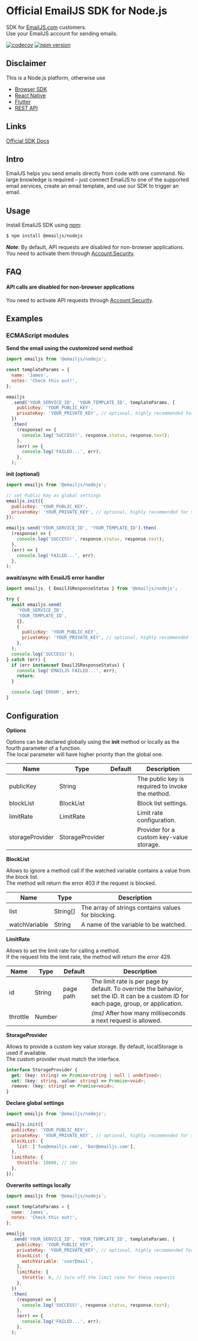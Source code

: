 # Official EmailJS SDK for Node.js

SDK for [EmailJS.com](https://www.emailjs.com) customers.
\
Use your EmailJS account for sending emails.

[![codecov](https://codecov.io/gh/emailjs-com/emailjs-nodejs/branch/main/graph/badge.svg)](https://codecov.io/gh/emailjs-com/emailjs-nodejs)
[![npm version](https://img.shields.io/npm/v/@emailjs/nodejs.svg)](https://www.npmjs.com/package/@emailjs/nodejs)

## Disclaimer

This is a Node.js platform, otherwise use

- [Browser SDK](https://www.npmjs.com/package/@emailjs/browser)
- [React Native](https://www.npmjs.com/package/@emailjs/react-native)
- [Flutter](https://pub.dev/packages/emailjs)
- [REST API](https://www.emailjs.com/docs/rest-api/send/)

## Links

[Official SDK Docs](https://www.emailjs.com/docs)

## Intro

EmailJS helps you send emails directly from code with one command.
No large knowledge is required – just connect EmailJS to one of the supported
email services, create an email template, and use our SDK
to trigger an email.

## Usage

Install EmailJS SDK using [npm](https://www.npmjs.com/package/@emailjs/nodejs):

```bash
$ npm install @emailjs/nodejs
```

**_Note_**: By default, API requests are disabled for non-browser applications.
You need to activate them through [Account:Security](https://dashboard.emailjs.com/admin/account/security).

## FAQ

#### API calls are disabled for non-browser applications

You need to activate API requests
through [Account:Security](https://dashboard.emailjs.com/admin/account/security).

## Examples

### ECMAScript modules

**Send the email using the customized send method**

```js
import emailjs from '@emailjs/nodejs';

const templateParams = {
  name: 'James',
  notes: 'Check this out!',
};

emailjs
  .send('YOUR_SERVICE_ID', 'YOUR_TEMPLATE_ID', templateParams, {
    publicKey: 'YOUR_PUBLIC_KEY',
    privateKey: 'YOUR_PRIVATE_KEY', // optional, highly recommended for security reasons
  })
  .then(
    (response) => {
      console.log('SUCCESS!', response.status, response.text);
    },
    (err) => {
      console.log('FAILED...', err);
    },
  );
```

**init (optional)**

```js
import emailjs from '@emailjs/nodejs';

// set Public Key as global settings
emailjs.init({
  publicKey: 'YOUR_PUBLIC_KEY',
  privateKey: 'YOUR_PRIVATE_KEY', // optional, highly recommended for security reasons
});

emailjs.send('YOUR_SERVICE_ID', 'YOUR_TEMPLATE_ID').then(
  (response) => {
    console.log('SUCCESS!', response.status, response.text);
  },
  (err) => {
    console.log('FAILED...', err);
  },
);
```

**await/async with EmailJS error handler**

```js
import emailjs, { EmailJSResponseStatus } from '@emailjs/nodejs';

try {
  await emailjs.send(
    'YOUR_SERVICE_ID',
    'YOUR_TEMPLATE_ID',
    {},
    {
      publicKey: 'YOUR_PUBLIC_KEY',
      privateKey: 'YOUR_PRIVATE_KEY', // optional, highly recommended for security reasons
    },
  );
  console.log('SUCCESS!');
} catch (err) {
  if (err instanceof EmailJSResponseStatus) {
    console.log('EMAILJS FAILED...', err);
    return;
  }

  console.log('ERROR', err);
}
```

## Configuration

**Options**

Options can be declared globally using the **init** method or locally as the fourth parameter of a function.
\
The local parameter will have higher priority than the global one.

| Name            | Type            | Default | Description                                      |
| --------------- | --------------- | ------- | ------------------------------------------------ |
| publicKey       | String          |         | The public key is required to invoke the method. |
| blockList       | BlockList       |         | Block list settings.                             |
| limitRate       | LimitRate       |         | Limit rate configuration.                        |
| storageProvider | StorageProvider |         | Provider for a custom key-value storage.         |

**BlockList**

Allows to ignore a method call if the watched variable contains a value from the block list.
\
The method will return the error 403 if the request is blocked.

| Name          | Type     | Description                                        |
| ------------- | -------- | -------------------------------------------------- |
| list          | String[] | The array of strings contains values for blocking. |
| watchVariable | String   | A name of the variable to be watched.              |

**LimitRate**

Allows to set the limit rate for calling a method.
\
If the request hits the limit rate, the method will return the error 429.

| Name     | Type   | Default   | Description                                                                                                                              |
| -------- | ------ | --------- | ---------------------------------------------------------------------------------------------------------------------------------------- |
| id       | String | page path | The limit rate is per page by default. To override the behavior, set the ID. It can be a custom ID for each page, group, or application. |
| throttle | Number |           | _(ms)_ After how many milliseconds a next request is allowed.                                                                            |

**StorageProvider**

Allows to provide a custom key value storage. By default, localStorage is used if available.
\
The custom provider must match the interface.

```ts
interface StorageProvider {
  get: (key: string) => Promise<string | null | undefined>;
  set: (key: string, value: string) => Promise<void>;
  remove: (key: string) => Promise<void>;
}
```

**Declare global settings**

```js
import emailjs from '@emailjs/nodejs';

emailjs.init({
  publicKey: 'YOUR_PUBLIC_KEY',
  privateKey: 'YOUR_PRIVATE_KEY', // optional, highly recommended for security reasons
  blockList: {
    list: ['foo@emailjs.com', 'bar@emailjs.com'],
  },
  limitRate: {
    throttle: 10000, // 10s
  },
});
```

**Overwrite settings locally**

```js
import emailjs from '@emailjs/nodejs';

const templateParams = {
  name: 'James',
  notes: 'Check this out!',
};

emailjs
  .send('YOUR_SERVICE_ID', 'YOUR_TEMPLATE_ID', templateParams, {
    publicKey: 'YOUR_PUBLIC_KEY',
    privateKey: 'YOUR_PRIVATE_KEY', // optional, highly recommended for security reasons
    blockList: {
      watchVariable: 'userEmail',
    },
    limitRate: {
      throttle: 0, // turn off the limit rate for these requests
    },
  })
  .then(
    (response) => {
      console.log('SUCCESS!', response.status, response.text);
    },
    (err) => {
      console.log('FAILED...', err);
    },
  );
```
